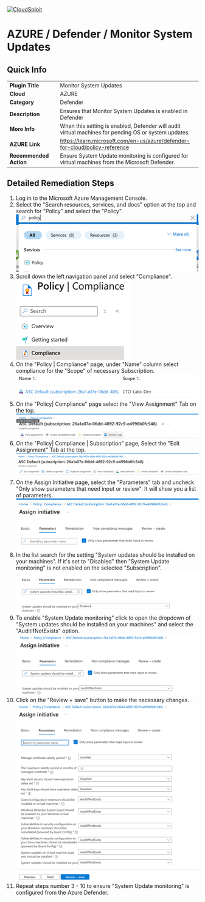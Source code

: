 [![CloudSploit](https://cloudsploit.com/img/logo-new-big-text-100.png "CloudSploit")](https://cloudsploit.com)

# AZURE / Defender / Monitor System Updates

## Quick Info

| | |
|-|------------------------------------------------------------------------------------------------------|
| **Plugin Title** | Monitor System Updates |
| **Cloud** | AZURE |
| **Category** | Defender |
| **Description** | Ensures that Monitor System Updates is enabled in Defender |
| **More Info** | When this setting is enabled, Defender will audit virtual machines for pending OS or system updates. |
| **AZURE Link** | https://learn.microsoft.com/en-us/azure/defender-for-cloud/policy-reference |
| **Recommended Action** | Ensure System Update monitoring is configured for virtual machines from the Microsoft Defender. |

## Detailed Remediation Steps

1. Log in to the Microsoft Azure Management Console.
2. Select the "Search resources, services, and docs" option at the top and search for "Policy" and select the "Policy". </br> <img src="/resources/azure/defender/monitor-system-updates/step2.png"/>
3. Scroll down the left navigation panel and select "Compliance". </br> <img src="/resources/azure/defender/monitor-system-updates/step3.png"/>
4. On the "Policy | Compliance" page, under "Name" column select compliance for the "Scope" of necessary Subscription. </br> <img src="/resources/azure/defender/monitor-system-updates/step4.png"/>
5. On the "Policy| Compliance" page select the "View Assignment" Tab on the top. </br> <img src="/resources/azure/defender/monitor-system-updates/step5.png"/>
6. On the "Policy| Compliance | Subscription" page, Select the "Edit Assignment" Tab at the top. </br> <img src="/resources/azure/defender/monitor-system-updates/step6.png"/>
7. On the Assign Initiative page, select the "Parameters" tab and uncheck "Only show parameters that need input or review". It will show you a list of parameters. </br>  <img src="/resources/azure/defender/monitor-system-updates/step7.png"/>
8. In the list search for the setting "System updates should be installed on your machines". If it's set to "Disabled" then "System Update monitoring" is not enabled on the selected "Subscription". </br> <img src="/resources/azure/defender/monitor-system-updates/step8.png"/>
9. To enable "System Update monitoring" click to open the dropdown of "System updates should be installed on your machines" and select the "AuditIfNotExists" option. </br> <img src="/resources/azure/defender/monitor-system-updates/step9.png"/>
10. Click on the "Review + save" button to make the necessary changes. </br> <img src="/resources/azure/defender/monitor-system-updates/step10.png"/>
11. Repeat steps number 3 - 10 to ensure "System Update monitoring" is configured from the Azure Defender.</br>
